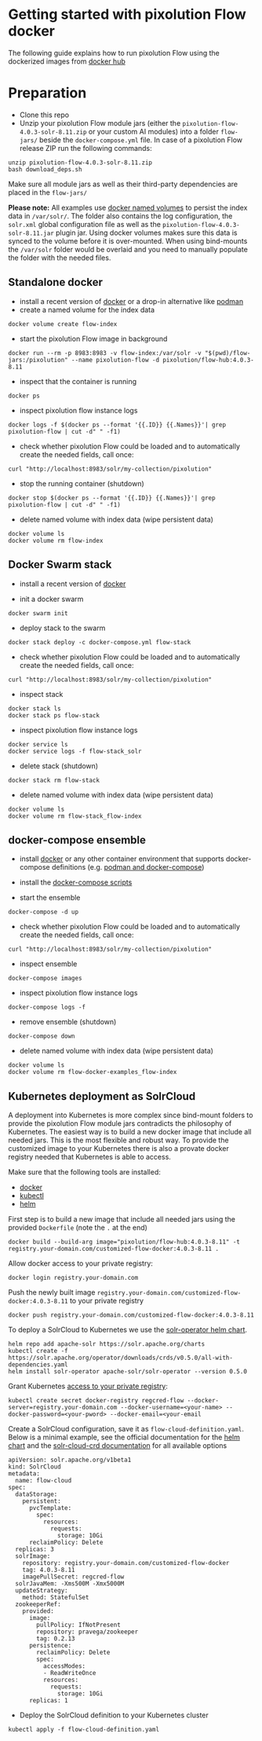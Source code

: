# Getting started with pixolution Flow docker

The following guide explains how to run pixolution Flow using the dockerized images from [docker hub](https://TODO)

# Preparation
* Clone this repo
* Unzip your pixolution Flow module jars (either the `pixolution-flow-4.0.3-solr-8.11.zip` or your custom AI modules) into a folder `flow-jars/` beside the `docker-compose.yml` file. In case of a pixolution Flow release ZIP run the following commands:
```
unzip pixolution-flow-4.0.3-solr-8.11.zip
bash download_deps.sh
```

Make sure all module jars as well as their third-party dependencies are placed in the `flow-jars/`

**Please note:** All examples use [docker named volumes](https://docs.docker.com/storage/volumes/) to persist the index data in `/var/solr/`. The folder also contains the log configuration, the `solr.xml` global configuration file as well as the `pixolution-flow-4.0.3-solr-8.11.jar` plugin jar. Using docker volumes makes sure this data is synced to
the volume before it is over-mounted. When using bind-mounts the `/var/solr` folder would be overlaid and you need to manually populate the folder with the needed files.


## Standalone docker
* install a recent version of [docker](https://docs.docker.com/engine/install/) or a drop-in alternative like [podman](https://podman.io/getting-started/)
* create a named volume for the index data
```
docker volume create flow-index
```

* start the pixolution Flow image in background
```
docker run --rm -p 8983:8983 -v flow-index:/var/solr -v "$(pwd)/flow-jars:/pixolution" --name pixolution-flow -d pixolution/flow-hub:4.0.3-8.11
```

* inspect that the container is running
```
docker ps
```

* inspect pixolution flow instance logs
```
docker logs -f $(docker ps --format '{{.ID}} {{.Names}}'| grep pixolution-flow | cut -d" " -f1)
```

* check whether pixolution Flow could be loaded and to automatically create the needed fields, call once:
```
curl "http://localhost:8983/solr/my-collection/pixolution"
```

* stop the running container (shutdown)
```
docker stop $(docker ps --format '{{.ID}} {{.Names}}'| grep pixolution-flow | cut -d" " -f1)
```

* delete named volume with index data (wipe persistent data)
```
docker volume ls
docker volume rm flow-index
```


## Docker Swarm stack
* install a recent version of [docker](https://docs.docker.com/engine/install/)

* init a docker swarm
```
docker swarm init
```

* deploy stack to the swarm
```
docker stack deploy -c docker-compose.yml flow-stack
```

* check whether pixolution Flow could be loaded and to automatically create the needed fields, call once:
```
curl "http://localhost:8983/solr/my-collection/pixolution"
```

* inspect stack
```
docker stack ls
docker stack ps flow-stack
```

* inspect pixolution flow instance logs
```
docker service ls
docker service logs -f flow-stack_solr
```

* delete stack (shutdown)
```
docker stack rm flow-stack
```

* delete named volume with index data (wipe persistent data)
```
docker volume ls
docker volume rm flow-stack_flow-index
```

## docker-compose ensemble
* install [docker](https://docs.docker.com/engine/install/) or any other container environment that supports docker-compose definitions (e.g. [podman and docker-compose](https://www.redhat.com/sysadmin/podman-docker-compose))
* install the [docker-compose scripts](https://docs.docker.com/compose/install/)

* start the ensemble
```
docker-compose -d up
```

* check whether pixolution Flow could be loaded and to automatically create the needed fields, call once:
```
curl "http://localhost:8983/solr/my-collection/pixolution"
```

* inspect ensemble
```
docker-compose images
```

* inspect pixolution flow instance logs
```
docker-compose logs -f
```

* remove ensemble (shutdown)
```
docker-compose down
```

* delete named volume with index data (wipe persistent data)
```
docker volume ls
docker volume rm flow-docker-examples_flow-index
```

## Kubernetes deployment as SolrCloud

A deployment into Kubernetes is more complex since bind-mount folders to provide the pixolution Flow module jars contradicts the philosophy of Kubernetes. The easiest way is to build a new docker image that include all needed jars. This is the most flexible and robust way. To provide the customized image to your Kubernetes there is also a provate docker registry needed that Kubernetes is able to access.

Make sure that the following tools are installed:
 * [docker](https://docs.docker.com/engine/install/)
 * [kubectl](https://kubernetes.io/docs/tasks/tools/install-kubectl-linux/)
 * [helm](https://helm.sh/docs/intro/install/)

First step is to build a new image that include all needed jars using the provided `Dockerfile` (note the `.` at the end)
```
docker build --build-arg image="pixolution/flow-hub:4.0.3-8.11" -t registry.your-domain.com/customized-flow-docker:4.0.3-8.11 .
```

Allow docker access to your private registry:
```
docker login registry.your-domain.com
```

Push the newly built image `registry.your-domain.com/customized-flow-docker:4.0.3-8.11` to your private registry
```
docker push registry.your-domain.com/customized-flow-docker:4.0.3-8.11
```

To deploy a SolrCloud to Kubernetes we use the [solr-operator helm chart](https://apache.github.io/solr-operator/docs/running-the-operator.html).
```
helm repo add apache-solr https://solr.apache.org/charts
kubectl create -f https://solr.apache.org/operator/downloads/crds/v0.5.0/all-with-dependencies.yaml
helm install solr-operator apache-solr/solr-operator --version 0.5.0
```

Grant Kubernetes [access to your private registry](https://kubernetes.io/docs/tasks/configure-pod-container/pull-image-private-registry/):
```
kubectl create secret docker-registry regcred-flow --docker-server=registry.your-domain.com --docker-username=<your-name> --docker-password=<your-pword> --docker-email=<your-email
```

Create a SolrCloud configuration, save it as `flow-cloud-definition.yaml`. Below is a minimal example, see the official documentation for the [helm chart](https://artifacthub.io/packages/helm/apache-solr/solr#chart-values) and the [solr-cloud-crd documentation](https://apache.github.io/solr-operator/docs/solr-cloud/solr-cloud-crd.html) for all available options
```
apiVersion: solr.apache.org/v1beta1
kind: SolrCloud
metadata:
  name: flow-cloud
spec:
  dataStorage:
    persistent:
      pvcTemplate:
        spec:
          resources:
            requests:
              storage: 10Gi
      reclaimPolicy: Delete
  replicas: 3
  solrImage:
    repository: registry.your-domain.com/customized-flow-docker
    tag: 4.0.3-8.11
    imagePullSecret: regcred-flow
  solrJavaMem: -Xms500M -Xmx5000M
  updateStrategy:
    method: StatefulSet
  zookeeperRef:
    provided:
      image:
        pullPolicy: IfNotPresent
        repository: pravega/zookeeper
        tag: 0.2.13
      persistence:
        reclaimPolicy: Delete
        spec:
          accessModes:
          - ReadWriteOnce
          resources:
            requests:
              storage: 10Gi
      replicas: 1
```

* Deploy the SolrCloud definition to your Kubernetes cluster
```
kubectl apply -f flow-cloud-definition.yaml
```
